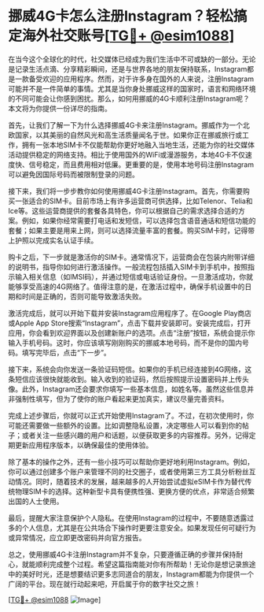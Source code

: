 # 挪威4G卡怎么注册Instagram？轻松搞定海外社交账号[[TG💪+ @esim1088](https://t.me/s/esim1088)]

在当今这个全球化的时代，社交媒体已经成为我们生活中不可或缺的一部分。无论是记录生活点滴、分享精彩瞬间，还是与世界各地的朋友保持联系，Instagram都是一款备受欢迎的应用程序。然而，对于许多身在国外的人来说，注册Instagram可能并不是一件简单的事情。尤其是当你身处挪威这样的国家时，语言和网络环境的不同可能会让你感到困扰。那么，如何用挪威的4G卡顺利注册Instagram呢？本文将为你提供一份详尽的指南。

首先，让我们了解一下为什么选择挪威4G卡来注册Instagram。挪威作为一个北欧国家，以其美丽的自然风光和高生活质量闻名于世。如果你正在挪威旅行或工作，拥有一张本地SIM卡不仅能帮助你更好地融入当地生活，还能为你的社交媒体活动提供稳定的网络支持。相比于使用国外的WiFi或漫游服务，本地4G卡不仅速度快、信号稳定，而且费用相对低廉。更重要的是，使用本地号码注册Instagram可以避免因国际号码而被限制登录的问题。

接下来，我们将一步步教你如何使用挪威4G卡注册Instagram。首先，你需要购买一张适合的SIM卡。目前市场上有许多运营商可供选择，比如Telenor、Telia和Ice等。这些运营商提供的套餐各具特色，你可以根据自己的需求选择合适的方案。例如，如果你经常需要打电话和发短信，可以选择包含语音通话和短信功能的套餐；如果主要是用来上网，则可以选择流量丰富的套餐。购买SIM卡时，记得带上护照以完成实名认证手续。

购卡之后，下一步就是激活你的SIM卡。通常情况下，运营商会在包装内附带详细的说明书，指导你如何进行激活操作。一般流程包括插入SIM卡到手机中，按照指示输入相关信息（如IMSI码），并通过短信或电话验证身份。一旦激活成功，你就能够享受高速的4G网络了。值得注意的是，在激活过程中，确保手机设置中的日期和时间是正确的，否则可能导致激活失败。

激活完成后，就可以开始下载并安装Instagram应用程序了。在Google Play商店或Apple App Store搜索“Instagram”，点击下载并安装即可。安装完成后，打开应用，你会看到欢迎界面以及创建新账户的选项。点击“注册”按钮，系统会提示你输入手机号码。这时，你应该填写刚刚购买的挪威本地号码，而不是你的国内号码。填写完毕后，点击“下一步”。

接下来，系统会向你发送一条验证码短信。如果你的手机已经连接到4G网络，这条短信应该很快就能收到。输入收到的验证码，然后按照提示设置密码并上传头像。此外，Instagram还会要求你填写一些基本信息，如姓名等。虽然这些信息并非强制性填写，但为了使你的账户看起来更加真实，建议尽量完善资料。

完成上述步骤后，你就可以正式开始使用Instagram了。不过，在初次使用时，你可能还需要做一些额外的设置。比如调整隐私设置，决定哪些人可以看到你的帖子；或者关注一些感兴趣的用户和话题，以便获取更多的内容推荐。另外，记得定期更新应用程序版本，以确保最佳的使用体验。

除了基本的操作之外，还有一些小技巧可以帮助你更好地利用Instagram。例如，你可以通过创建多个账户来管理不同的社交圈子，或者使用第三方工具分析粉丝互动情况。同时，随着技术的发展，越来越多的人开始尝试虚拟eSIM卡作为替代传统物理SIM卡的选择。这种新型卡具有便携性强、更换方便的优点，非常适合频繁出国的人士使用。

最后，提醒大家注意保护个人隐私。在使用Instagram的过程中，不要随意透露过多的个人信息，尤其是在公共场合下操作时更要注意安全。如果发现任何可疑行为或异常情况，应立即更改密码并向官方报告。

总之，使用挪威4G卡注册Instagram并不复杂，只要遵循正确的步骤并保持耐心，就能顺利完成整个过程。希望这篇指南能对你有所帮助！无论你是想记录旅途中的美好时光，还是想要结识更多志同道合的朋友，Instagram都能为你提供一个广阔的平台。现在就行动起来吧，开启属于你的数字社交之旅！

[[TG💪+ @esim1088](https://t.me/s/esim1088) ![Image](https://i.postimg.cc/4NQfJmqS/Snipaste-2025-05-13-00-14-12.png)]